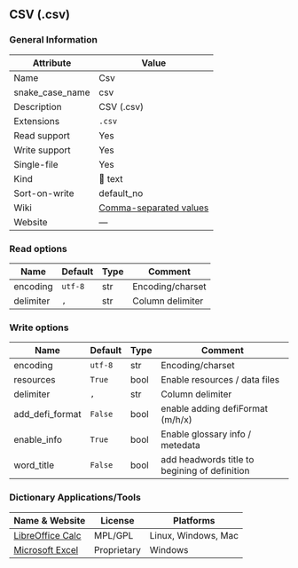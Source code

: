 ## CSV (.csv)

### General Information

| Attribute       | Value                                                                          |
| --------------- | ------------------------------------------------------------------------------ |
| Name            | Csv                                                                            |
| snake_case_name | csv                                                                            |
| Description     | CSV (.csv)                                                                     |
| Extensions      | `.csv`                                                                         |
| Read support    | Yes                                                                            |
| Write support   | Yes                                                                            |
| Single-file     | Yes                                                                            |
| Kind            | 📝 text                                                                         |
| Sort-on-write   | default_no                                                                     |
| Wiki            | [Comma-separated values](https://en.wikipedia.org/wiki/Comma-separated_values) |
| Website         | ―                                                                              |

### Read options

| Name      | Default | Type | Comment          |
| --------- | ------- | ---- | ---------------- |
| encoding  | `utf-8` | str  | Encoding/charset |
| delimiter | `,`     | str  | Column delimiter |

### Write options

| Name            | Default | Type | Comment                                       |
| --------------- | ------- | ---- | --------------------------------------------- |
| encoding        | `utf-8` | str  | Encoding/charset                              |
| resources       | `True`  | bool | Enable resources / data files                 |
| delimiter       | `,`     | str  | Column delimiter                              |
| add_defi_format | `False` | bool | enable adding defiFormat (m/h/x)              |
| enable_info     | `True`  | bool | Enable glossary info / metedata               |
| word_title      | `False` | bool | add headwords title to begining of definition |



### Dictionary Applications/Tools

| Name & Website                                                         | License     | Platforms           |
| ---------------------------------------------------------------------- | ----------- | ------------------- |
| [LibreOffice Calc](https://www.libreoffice.org/discover/calc/)         | MPL/GPL     | Linux, Windows, Mac |
| [Microsoft Excel](https://www.microsoft.com/en-us/microsoft-365/excel) | Proprietary | Windows             |
